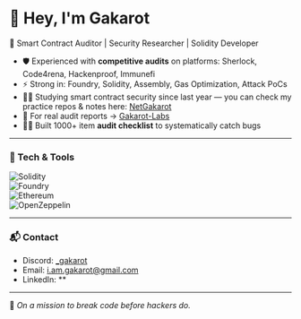 # 👋 Hey, I'm Gakarot  

🔐 Smart Contract Auditor | Security Researcher | Solidity Developer  

- 🛡️ Experienced with **competitive audits** on platforms: Sherlock, Code4rena, Hackenproof, Immunefi  
- ⚡ Strong in: Foundry, Solidity, Assembly, Gas Optimization, Attack PoCs
- 🧑‍💻 Studying smart contract security since last year — you can check my practice repos & notes here: [NetGakarot](https://github.com/NetGakarot)
- 📂 For real audit reports → [Gakarot-Labs](https://github.com/Gakarot-Labs)
- 🧑‍💻 Built 1000+ item **audit checklist** to systematically catch bugs  

---

### 🔧 Tech & Tools  
![Solidity](https://img.shields.io/badge/Solidity-363636?style=for-the-badge&logo=solidity)  
![Foundry](https://img.shields.io/badge/Foundry-black?style=for-the-badge)   
![Ethereum](https://img.shields.io/badge/Ethereum-3C3C3D?style=for-the-badge&logo=ethereum&logoColor=white)  
![OpenZeppelin](https://img.shields.io/badge/OpenZeppelin-4E5EE4?style=for-the-badge)  

---

### 📬 Contact  
- Discord: [_gakarot](https://discordapp.com/users/919422854448156732)  
- Email: i.am.gakarot@gmail.com  
- LinkedIn: **  

---
🌱 *On a mission to break code before hackers do.*
